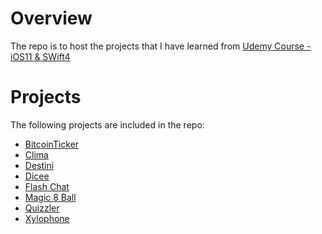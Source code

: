 # Overview

The repo is to host the projects that I have learned from [Udemy Course - iOS11 & SWift4](https://www.udemy.com/ios-11-app-development-bootcamp/)

# Projects

The following projects are included in the repo:

* [BitcoinTicker](./BitcoinTicker/)
* [Clima](./Clima/)
* [Destini](./Destini/)
* [Dicee](./Dicee/README.md)
* [Flash Chat](./FlashChat/)
* [Magic 8 Ball](./Magic%208%20Ball/)
* [Quizzler](./Quizzler/)
* [Xylophone](./Xylophone/)